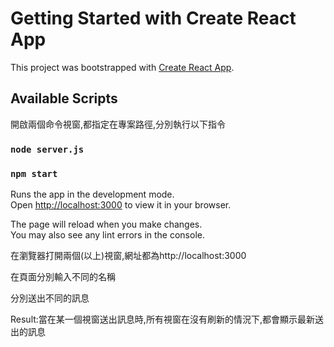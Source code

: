 # Getting Started with Create React App

This project was bootstrapped with [Create React App](https://github.com/facebook/create-react-app).

## Available Scripts

開啟兩個命令視窗,都指定在專案路徑,分別執行以下指令
### `node server.js` 
### `npm start`

Runs the app in the development mode.\
Open [http://localhost:3000](http://localhost:3000) to view it in your browser.

The page will reload when you make changes.\
You may also see any lint errors in the console.

 在瀏覽器打開兩個(以上)視窗,網址都為http://localhost:3000

 在頁面分別輸入不同的名稱

 分別送出不同的訊息

 Result:當在某一個視窗送出訊息時,所有視窗在沒有刷新的情況下,都會顯示最新送出的訊息


